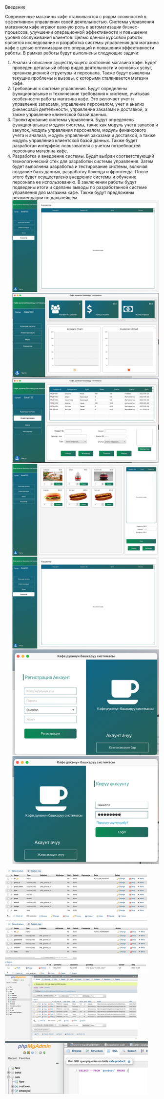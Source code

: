 Введение

Современные магазины кафе сталкиваются с рядом сложностей в эффективном управлении своей деятельностью. Системы управления магазином кафе играют важную роль в автоматизации бизнес-процессов, улучшении операционной эффективности и повышении уровня обслуживания клиентов.
Целью данной курсовой работы является исследование и разработка системы управления для магазина кафе с целью оптимизации его операций и повышения эффективности работы.
В рамках работы будут выполнены следующие задачи:

1.	Анализ и описание существующего состояния магазина кафе. Будет проведен детальный обзор видов деятельности и основных услуг, организационной структуры и персонала. Также будут выявлены текущие проблемы и вызовы, с которыми сталкивается магазин кафе.
2.	Требования к системе управления. Будут определены функциональные и технические требования к системе, учитывая особенности работы магазина кафе. Это включает учет и управление запасами, управление персоналом, учет и анализ финансовой деятельности, управление заказами и доставкой, а также управление клиентской базой данных.
3.	Проектирование системы управления. Будут определены функциональные модули системы, такие как модуль учета запасов и закупок, модуль управления персоналом, модуль финансового учета и анализа, модуль управления заказами и доставкой, а также модуль управления клиентской базой данных. Также будет разработан интерфейс пользователя с учетом потребностей персонала магазина кафе.
4.	Разработка и внедрение системы. Будет выбран соответствующий технологический стек для разработки системы управления. Затем будет выполнена разработка и тестирование системы, включая создание базы данных, разработку бэкенда и фронтенда. После этого будет осуществлено внедрение системы и обучение персонала ее использованию.
      В заключении работы будут подведены итоги и сделаны выводы по разработанной системе управления для магазина кафе. Также будут предложены рекомендации по дальнейшем
      ![Screen Shot 2023-05-29 at 15.51.20.png](cafeShopManagementSystem%2Fimg%2FScreen%20Shot%202023-05-29%20at%2015.51.20.png)
![Screen Shot 2023-05-29 at 15.50.52.png](cafeShopManagementSystem%2Fimg%2FScreen%20Shot%202023-05-29%20at%2015.50.52.png)
![Screen Shot 2023-05-29 at 15.51.02.png](cafeShopManagementSystem%2Fimg%2FScreen%20Shot%202023-05-29%20at%2015.51.02.png)
![Screen Shot 2023-05-29 at 15.51.10.png](cafeShopManagementSystem%2Fimg%2FScreen%20Shot%202023-05-29%20at%2015.51.10.png)
![Screen Shot 2023-05-29 at 15.51.20.png](cafeShopManagementSystem%2Fimg%2FScreen%20Shot%202023-05-29%20at%2015.51.20.png)
![Screen Shot 2023-05-29 at 15.51.47.png](cafeShopManagementSystem%2Fimg%2FScreen%20Shot%202023-05-29%20at%2015.51.47.png)
![Screen Shot 2023-05-29 at 15.52.01.png](cafeShopManagementSystem%2Fimg%2FScreen%20Shot%202023-05-29%20at%2015.52.01.png)

![img_1.png](img_1.png)
![img_2.png](img_2.png)
![img_3.png](img_3.png)
![img_4.png](img_4.png)
![img_5.png](img_5.png)
